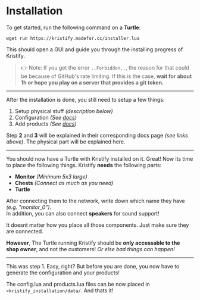 # Installation

To get started, run the following command on a **Turtle**:

```shell
wget run https://kristify.madefor.cc/installer.lua
```
  
This should open a GUI and guide you through the installing progress of Kristify.  
> 👉 Note: If you get the error `..Forbidden..`, the reason for that could be because of GitHub's rate limiting. If this is the case, **wait for about 1h or hope you play on a server that provides a git token.**  
  
---

After the installation is done, you still need to setup a few things:  

1.   Setup physical stuff *(description below)*  
2.   Configuration *(See [docs](https://kristify.madefor.cc/d_configuration/))*  
3.   Add products *(See [docs](https://kristify.madefor.cc/e_product-spec/))*  

Step **2** and **3** will be explained in their corresponding docs page *(see links above)*. The physical part will be explained here.  
  
---

You should now have a Turtle with Kristify installed on it. Great! Now its time to place the following things. Kristify **needs** the following parts:  

 - **Monitor** *(Minimum 5x3 large)*  
 - **Chests** *(Connect as much as you need)*  
 - **Turtle**  
  
After connecting them to the network, write down which name they have *(e.g. "monitor_0")*.  
In addition, you can also connect **speakers** for sound support!  

It doesnt matter how you place all those components. Just make sure they are connected.  

**However**, The Turtle running Kristify should be **only accessable to the shop owner**, and not the customers!
*Or else bad things can happen!*  
  
---

This was step 1. Easy, right? But before you are done, you now have to generate the configuration and your products!
  
The config.lua and products.lua files can be now placed in `<kristify_installation/data/`. And thats it!  
